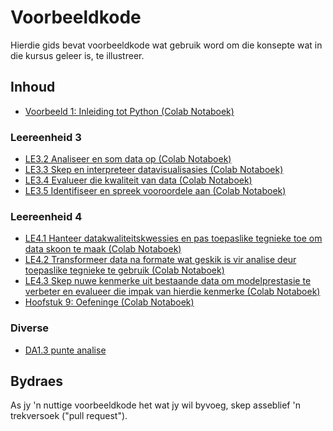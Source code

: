 # Voorbeeldkode

Hierdie gids bevat voorbeeldkode wat gebruik word om die konsepte wat in die kursus geleer is, te illustreer.

## Inhoud

* [Voorbeeld 1: Inleiding tot Python (Colab Notaboek)](Python_Inleiding.ipynb)

### Leereenheid 3
* [LE3.2 Analiseer en som data op (Colab Notaboek)](LE3_2.ipynb)
* [LE3.3 Skep en interpreteer datavisualisasies (Colab Notaboek)](LE3_3.ipynb)
* [LE3.4 Evalueer die kwaliteit van data (Colab Notaboek)](LE3_4.ipynb)
* [LE3.5 Identifiseer en spreek vooroordele aan (Colab Notaboek)](LE3_5.ipynb)

### Leereenheid 4
* [LE4.1 Hanteer datakwaliteitskwessies en pas toepaslike tegnieke toe om data skoon te maak (Colab Notaboek)](LE4_1.ipynb)
* [LE4.2 Transformeer data na formate wat geskik is vir analise deur toepaslike tegnieke te gebruik (Colab Notaboek)](LE4_2.ipynb)
* [LE4.3 Skep nuwe kenmerke uit bestaande data om modelprestasie te verbeter en evalueer die impak van hierdie kenmerke (Colab Notaboek)](LE4_3.ipynb)
* [Hoofstuk 9: Oefeninge (Colab Notaboek)](hoofstuk9_oefeninge.ipynb)


### Diverse
* [DA1.3 punte analise](DA1_3_punte.ipynb)

## Bydraes

As jy 'n nuttige voorbeeldkode het wat jy wil byvoeg, skep asseblief 'n trekversoek ("pull request").
